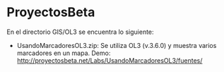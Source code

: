 # ProyectosBeta
En el directorio GIS/OL3 se encuentra lo siguiente:
* UsandoMarcadoresOL3.zip: Se utiliza OL3 (v.3.6.0) y muestra varios marcadores en un mapa. Demo: http://proyectosbeta.net/Labs/UsandoMarcadoresOL3/fuentes/
